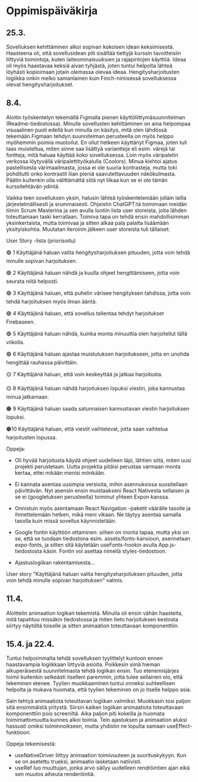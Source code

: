 # Oppimispäiväkirja

## 25.3.  
Sovelluksen kehittäminen alkoi sopivan kokoisen idean keksimisestä. Haasteena oli, että sovellusidean piti sisältää tiettyjä kurssin tavoitteisiin liittyviä toimintoja, kuten laiteominaisuuksien ja rajapintojen käyttöä. Ideaa oli myös haastavaa keksiä aivan tyhjästä, joten tuntui helpolta lähteä löyhästi kopioimaan jotain olemassa olevaa ideaa. Hengitysharjoitusten logiikka onkin melko samanlainen kuin Finch-nimisessä sovelluksessa olevat hengitysharjoitukset.

## 8.4.  

Aloitin työskentelyn tekemällä Figmalla pienen käyttöliittymäsuunnitelman (Readme-tiedostossa). Minulle sovellusten kehittäminen on aina helpompaa visuaalinen puoli edellä kun minulla on käsitys, mitä olen lähdössä tekemään.Figmaan tehdyn suunnitelman perusteella on myös helppo myöhemmin poimia muotoilut. En ollut hetkeen käyttänyt Figmaa, joten tuli taas muisteltua, miten sinne saa lisättyä variantteja eli esim. värejä tai fontteja, mitä haluaa käyttää koko sovelluksessa. Loin myös väripaletin verkossa löytyvällä väripalettityökalulla (Coolors). Minua kiehtoi ajatus pastellisesta värimaailmasta, jossa ei ole suuria kontrasteja, mutta toki pohditutti onko kontrastit liian pieniä saavutettavuuden näkökulmasta. Päätin kuitenkin olla välittämättä siitä nyt liikaa kun se ei ole tämän kurssitehtävän ydintä. 

Vaikka teen sovelluksen yksin, halusin lähteä työskentelemään jollain lailla järjestelmällisesti ja srummaisesti. Ohjeistin ChatGPT:tä toimimaan meidän tiimin Scrum Masterina ja sen avulla luotiin lista user storeista, joita lähden toteuttamaan taski kerrallaan. Toimiva tapa on tehdä ensin mahdollisimman yksinkertaista, mutta toimivaa ja sitten alkaa pala palalta lisäämään yksityiskohtia. Muutatan iteroinin jälkeen user storeista tuli tällaiset:

User Story -lista (priorisoitu)

🟢 1	Käyttäjänä haluan valita hengitysharjoituksen pituuden, jotta voin tehdä minulle sopivan harjoituksen.

🟢 2	Käyttäjänä haluan nähdä ja kuulla ohjeet hengittämiseen, jotta voin seurata niitä helposti.

🟢 3	Käyttäjänä haluan, että puhelin värisee hengityksen tahdissa, jotta voin tehdä harjoituksen myös ilman ääntä.

🟢 4	Käyttäjänä haluan, että sovellus tallentaa tehdyt harjoitukset Firebaseen.

🟢 5	Käyttäjänä haluan nähdä, kuinka monta minuuttia olen harjoitellut tällä viikolla.

🟢 6	Käyttäjänä haluan ajastaa muistutuksen harjoitukseen, jotta en unohda hengittää rauhassa päivittäin.

🟡 7	Käyttäjänä haluan, että voin keskeyttää ja jatkaa harjoitusta.

🟡 8	Käyttäjänä haluan nähdä harjoituksen lopuksi viestin, joka kannustaa minua jatkamaan.

🟠 9	Käyttäjänä haluan saada satunnaisen kannustavan viestin harjoituksen lopuksi.

🟠10	Käyttäjänä haluan, että viestit vaihtelevat, jotta saan vaihtelua harjoitusten lopussa.

Oppeja:

- Oli hyvää harjoitusta käydä ohjeet uudelleen läpi, lähtien siitä, miten uusi projekti perustetaan. Uutta projektia pitäisi perustaa varmaan monta kertaa, ettei mikään menisi mönkään.

- Ei kannata asentaa uusimpia versioita, mihin asennuksissa suositellaan päivittävän. Nyt asensin ensin muistaakseni React Nativesta sellaisen ja se ei (googletuksen perusteella) toiminut yhteen Expon kanssa. 

- Onnistuin myös asentamaan React Navigation -paketit väärälle tasolle ja ihmettelemään hetken, mikä meni vikaan. Ne täytyy asentaa samalla tasolla kuin missä sovellus käynnistetään. 

- Google fontin käyttöön ottaminen: siihen on monta tapaa, mutta yksi on se, että se tuodaan tiedostona esim. assets/fonts-kansioon, asennetaan expo-fonts, ja sitten sitä käytetään useFonts-hookin avulla App.js-tiedostosta käsin. Fontin voi asettaa nimellä styles-tiedostoon. 

- Ajastuslogiikan rakentamisesta...

User story "Käyttäjänä haluan valita hengitysharjoituksen pituuden, jotta voin tehdä minulle sopivan harjoituksen" valmis. 

## 11.4.

Aloittelin animaation logikan tekemistä. Minulla oli ensin vähän haasteita, mitä tapahtuu missäkin tiedostossa ja miten tieto harjoituksen kestosta siirtyy näytöltä toiselle ja sitten animaation toteuttavaan komponenttiin.

## 15.4. ja 22.4.

Tuntui helpoimmalta tehdä sovelluksen tyylittelyt kuntoon ennen haastavampia logiikkaan liittyviä asioita. Poikkesin siinä hieman alkuperäisestä suunnitelmasta tehdä logiikan ensin. Tuo etenemisjärjes toimii kuitenkin selkeästi itselleni paremmin, jotta tulee sellainen olo, että tekeminen etenee. Tyylien muokkaaminen tuntui onneksi suhteellisen helpolta ja mukava huomata, että tyylien tekeminen on jo itselle helppo asia.

Sain tehtyä animaatiota toteuttavan logiikan valmiiksi. Muokkasin tosi paljon sitä ensimmäistä yritystä. Siirsin kaiken logiikan animaatiota toteuttavaan komponenttiin pois screeniltä. Aika paljon piti kokeilla ja huomata toimimattomuutta kunnes alkoi toimia. Tein ajastuksen ja animaation aluksi hassusti omiksi toiminnoikseen, mutta yhdistin ne lopulta samaan useEffect-funktioon.

Oppeja tekemisestä:
- useNativeDriver liittyy animaation toimivuuteen ja suorituskykyyn. Kun se on asetettu trueksi, animaatio lasketaan natiivisti.
- useRef luo muuttujan, jonka arvo säilyy uudelleen rendröintien ajan eikä sen muutos aiheuta renderöintiä.
